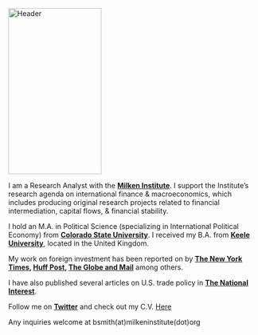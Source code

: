 

<img src="https://user-images.githubusercontent.com/55719134/66063733-d9e1ff80-e4f8-11e9-827c-775b355fd888.PNG" alt="Header" width="187" height="333">

I am a Research Analyst with the **[Milken Institute](https://milkeninstitute.org)**. I support the Institute’s research agenda on international finance & macroeconomics, which includes producing original research projects related to financial intermediation, capital flows, & financial stability.

I hold an M.A. in Political Science (specializing in International Political Economy) from **[Colorado State University](https://colostate.edu)**. I received my B.A. from **[Keele University](https://keele.ac.uk)**, located in the United Kingdom. 

My work on foreign investment has been reported on by **[The New York Times](https://www.nytimes.com/2018/10/10/business/us-china-investment-cfius.html), [Huff Post](https://www.huffingtonpost.ca/2019/04/30/isds-canada-trade-ccpa_a_23719635/), [The Globe and Mail](https://www.theglobeandmail.com/business/commentary/article-canadian-investors-need-to-stop-suing-foreign-governments-over/)** among others.

I have also published several articles on U.S. trade policy in **[The National Interest](https://nationalinterest.org/profile/ben-smith)**. 

Follow me on **[Twitter](https://twitter.com/benjamindbsmith)** and check out my C.V. <a href="https://sites.google.com/view/benjamindsmith-cv/home" target="_self">Here</a>

Any inquiries welcome at bsmith(at)milkeninstitute(dot)org


<link rel="stylesheet" type="text/css" href="https://cdn.rawgit.com/bmabey/pyLDAvis/files/ldavis.v1.0.0.css">


<div id="ldavis_el7205749142368809561142730"></div>
<script type="text/javascript">

var ldavis_el7205749142368809561142730_data = {"mdsDat": {"x": [-0.028082627226073957, -0.010679015779316549, -0.10385675533421539, -0.08683207596737413, 0.01848144615528177, -0.0052219280670044695, 0.21171669435376547, 0.0044742618649375844], "y": [-0.03435573355112237, -0.06785370964489461, 0.12060631485427804, -0.11473118029596063, 0.1247181623894887, -0.049156605252435814, -0.008591788332147163, 0.02936453983279396], "topics": [1, 2, 3, 4, 5, 6, 7, 8], "cluster": [1, 1, 1, 1, 1, 1, 1, 1], "Freq": [18.48012351989746, 17.723487854003906, 14.899659156799316, 13.484968185424805, 11.092219352722168, 9.482253074645996, 8.747830390930176, 6.089458465576172]}, "tinfo": {"Term": ["china", "tesla", "billion", "zoom", "conferencing", "video", "million", "people", "security", "several", "amazon", "official", "microsoft", "electric", "cybersecurity", "corp", "zoom_video", "data", "microsoft_corp", "reuters", "communication", "help", "registration", "outbreak", "country", "march", "could", "general", "card", "whether", "price", "international", "simple", "infectious", "le", "everyone", "clear", "basic", "find", "idea", "starting", "infected", "smaller", "released", "encourage", "priced", "line", "sick", "hobble", "cutting", "conscious", "budget", "broaden", "disease", "lawmaker", "staff", "beijing", "revoke", "commission", "telecommunication", "used", "telecom", "people", "china", "agency", "federal", "told", "united", "united_state", "state", "reuters", "corp", "company", "would", "coronavirus", "month", "apple", "global", "spread", "home", "communication", "data", "smartphone", "lockdown", "technology", "tracing", "control", "covid", "monitor", "partner", "venture", "asset", "softbank", "planned", "electronics", "sued", "group", "chip", "outbreak", "microsoft", "capital", "social", "school", "fund", "novel_coronavirus", "based", "measure", "slow", "coronavirus_outbreak", "economy", "microsoft_corp", "facebook", "work", "vehicle", "network", "user", "sale", "year", "coronavirus", "billion", "firm", "technology", "company", "corp", "global", "state", "home", "food", "early", "delivery", "mobile", "spread", "phone", "novel", "pandemic", "software", "security", "conferencing", "deep", "impact", "cellphone", "bit", "tracked", "distance", "overall", "crawl", "spreading", "eventually", "foot", "retail", "unacast", "britain", "drive", "growing", "fast", "backlash", "battle", "zoom", "economic", "video_conferencing", "zoom_video", "data", "long", "time", "freeze", "across", "analytics", "video", "travel", "concern", "government", "lockdown", "coronavirus", "service", "united", "united_state", "help", "company", "state", "global", "internet", "early", "firm", "apps", "restructures", "high", "speed", "borrowing", "frontier", "bankruptcy", "drawing", "race", "type", "surveillance", "develop", "next", "least", "good", "close", "medical", "ordered", "france", "limit", "court", "protection", "filed", "contain", "commerce", "rule", "track", "internet", "three", "spread_novel", "mobile", "novel", "spread", "early", "week", "coronavirus", "corp", "home", "technology", "united_state", "first", "firm", "online", "deal", "game", "cybersecurity", "possession", "standard", "logged", "admitting", "carmaker", "certain", "document", "zoox", "settled", "self", "joined", "memo", "accusing", "lawsuit", "department", "hire", "driving", "reuters", "tesla", "software", "seen", "healthcare", "stake", "called", "funding", "fundraising", "uber", "nationwide", "tracking", "electric", "startup", "privacy", "million", "service", "official", "several", "video", "concern", "zoom", "coronavirus", "company", "communication", "make", "first", "pandemic", "coronavirus_pandemic", "online", "country", "europe", "positive", "trace", "round", "march", "million", "payment", "market", "share", "ever", "uber", "funding", "fundraising", "look", "day", "closed", "tool", "existing", "test", "need", "come", "many", "cash", "debt", "risk", "review", "samsung", "jumped", "face", "people", "help", "delivery", "working", "authority", "platform", "coronavirus", "billion", "food", "lockdown", "month", "smartphone", "company", "online", "government", "home", "technology", "freeze", "service", "travel", "registration", "say", "goldman", "korean", "north", "particular", "recommendation", "threat", "behind", "collaboration", "mover", "rally", "initiated", "prime", "quicker", "running", "sachs", "coverage", "auto", "effort", "infection", "hacker", "following", "content", "european", "extended", "stock", "electric", "attention", "calling", "support", "china", "tesla", "maker", "coronavirus", "government", "warned", "banking", "official", "surge", "tracing", "recent", "influenced", "award", "white", "privileged", "conversation", "presidential", "pentagon", "inspector", "contract", "house", "determine", "general", "card", "several", "could", "microsoft_corp", "payment", "stake", "healthcare", "version", "officer", "national", "newspaper", "patient", "person", "healthtech", "tower", "part", "restriction", "whether", "microsoft", "official", "amazon", "billion", "communication", "online", "pandemic", "corp", "coronavirus", "coronavirus_pandemic", "video", "system"], "Freq": [11.0, 7.0, 9.0, 7.0, 7.0, 11.0, 7.0, 10.0, 5.0, 5.0, 8.0, 5.0, 4.0, 4.0, 3.0, 11.0, 5.0, 7.0, 3.0, 5.0, 8.0, 8.0, 2.0, 8.0, 2.0, 3.0, 3.0, 2.0, 2.0, 4.0, 2.6413726806640625, 2.6398539543151855, 1.7961184978485107, 1.7961184978485107, 1.7961184978485107, 1.7961184978485107, 1.7961184978485107, 1.7961184978485107, 1.7961184978485107, 1.7961184978485107, 1.7961184978485107, 1.7961184978485107, 1.7961184978485107, 1.7961184978485107, 1.7961184978485107, 1.7961184978485107, 1.7961184978485107, 1.7961184978485107, 1.7961184978485107, 1.7961184978485107, 1.7961184978485107, 1.7961184978485107, 1.7961184978485107, 1.7961184978485107, 1.7961182594299316, 1.7961182594299316, 1.7961182594299316, 1.7936745882034302, 1.7936745882034302, 2.6398537158966064, 2.6413726806640625, 2.6398537158966064, 5.17712926864624, 5.429380416870117, 2.5538341999053955, 2.3914661407470703, 2.6409494876861572, 3.4853873252868652, 3.4853873252868652, 4.284060478210449, 2.641376495361328, 3.4853873252868652, 4.137473106384277, 2.6413726806640625, 5.177130222320557, 2.640941858291626, 2.641374349594116, 2.862812042236328, 2.6413726806640625, 2.6413726806640625, 2.0103507041931152, 1.881107211112976, 1.796120047569275, 1.796119213104248, 1.7961198091506958, 1.7961198091506958, 1.7961184978485107, 2.6194920539855957, 1.7812398672103882, 1.7812398672103882, 1.7812398672103882, 1.7812398672103882, 1.7812398672103882, 1.7812398672103882, 1.7812398672103882, 1.7812398672103882, 2.6194918155670166, 2.6194920539855957, 5.134241104125977, 2.6194918155670166, 1.7812398672103882, 1.7812398672103882, 1.7811609506607056, 2.6194920539855957, 1.7812398672103882, 1.781160831451416, 1.7812398672103882, 1.7812398672103882, 3.4577419757843018, 2.6194913387298584, 1.7812398672103882, 2.6194913387298584, 2.6194918155670166, 1.7812398672103882, 1.7812398672103882, 1.7812398672103882, 1.7812398672103882, 2.6194918155670166, 9.145753860473633, 3.4577419757843018, 2.6194913387298584, 3.4577419757843018, 3.4577419757843018, 2.6194918155670166, 2.619492292404175, 2.6194913387298584, 2.4817230701446533, 1.7812416553497314, 1.7812418937683105, 1.7812416553497314, 1.7812409400939941, 1.7812411785125732, 1.7812409400939941, 1.781240701675415, 1.7812398672103882, 1.7812398672103882, 4.993696689605713, 5.581184387207031, 1.732645034790039, 1.732645034790039, 1.732645034790039, 1.732645034790039, 1.732645034790039, 1.732645034790039, 1.732645034790039, 1.732645034790039, 1.732645034790039, 1.732645034790039, 1.732645034790039, 1.732645034790039, 1.732645034790039, 1.7326446771621704, 1.7326446771621704, 1.7325423955917358, 1.7325423955917358, 1.7325423955917358, 1.7320040464401245, 5.424620151519775, 2.5480246543884277, 2.9641788005828857, 3.362848997116089, 4.096485137939453, 1.732645034790039, 2.5479576587677, 1.732645034790039, 1.732645034790039, 1.732645034790039, 5.946888446807861, 1.732645034790039, 3.6559481620788574, 3.2518527507781982, 2.5461599826812744, 4.353612422943115, 2.5480244159698486, 2.5480244159698486, 2.5480244159698486, 2.5480244159698486, 3.021860361099243, 2.5480244159698486, 2.334411382675171, 1.7340914011001587, 1.732645034790039, 1.732645034790039, 2.49686336517334, 1.6978564262390137, 1.6978564262390137, 1.6978564262390137, 1.6978564262390137, 1.6978564262390137, 1.6978564262390137, 1.6978564262390137, 1.697856068611145, 1.697856068611145, 1.6978557109832764, 1.6978557109832764, 1.6978551149368286, 1.6978551149368286, 1.6978551149368286, 1.6978551149368286, 1.6978551149368286, 2.495377779006958, 1.6978551149368286, 1.6978551149368286, 1.6978551149368286, 1.6978564262390137, 1.6978564262390137, 1.697856068611145, 1.6978564262390137, 1.6978564262390137, 2.49686336517334, 2.4953792095184326, 1.6978557109832764, 1.6978557109832764, 2.49686336517334, 2.49686336517334, 3.294403076171875, 2.4968624114990234, 2.4968624114990234, 4.893881320953369, 2.496864080429077, 2.496864080429077, 2.496863842010498, 1.6978564262390137, 1.6978564262390137, 1.6978564262390137, 1.6978564262390137, 1.6978564262390137, 1.6978564262390137, 3.158646821975708, 1.6271804571151733, 1.6271804571151733, 1.6271804571151733, 1.6271804571151733, 1.6271804571151733, 1.6271804571151733, 1.6271804571151733, 1.6271804571151733, 1.6271804571151733, 1.6271804571151733, 1.6271804571151733, 1.627130150794983, 1.6271804571151733, 1.6271804571151733, 1.626772165298462, 1.6271804571151733, 1.6271804571151733, 2.3928921222686768, 3.158670663833618, 2.3114302158355713, 1.6271283626556396, 0.8614312410354614, 0.8614311814308167, 0.8605334162712097, 0.8614312410354614, 0.8614312410354614, 0.8614312410354614, 0.8614316582679749, 0.8614316582679749, 1.6271804571151733, 1.6271804571151733, 1.6271804571151733, 2.39292573928833, 2.3927040100097656, 1.627130150794983, 1.6271802186965942, 2.8126473426818848, 2.0796563625335693, 1.98756742477417, 3.158669948577881, 2.1240508556365967, 1.836143136024475, 1.6271803379058838, 1.6271804571151733, 1.6271804571151733, 1.6271804571151733, 1.6271803379058838, 2.303849458694458, 1.5666098594665527, 1.5666098594665527, 1.5666098594665527, 1.5666098594665527, 1.5666098594665527, 3.0410876274108887, 0.8293672204017639, 2.303849458694458, 0.8293672204017639, 0.8293671011924744, 0.8293673396110535, 0.8293672204017639, 0.8293672204017639, 0.8293673992156982, 0.8293672204017639, 0.8293672204017639, 0.8293672204017639, 0.8293672204017639, 0.8293673992156982, 0.8293672204017639, 0.8293672204017639, 0.8293672204017639, 0.8293672204017639, 0.8293672204017639, 0.8293672204017639, 0.8293666839599609, 0.8293670415878296, 0.8293672204017639, 0.8293673396110535, 3.041088104248047, 2.303849458694458, 2.303849458694458, 1.5666098594665527, 1.5666098594665527, 1.5666096210479736, 5.990041255950928, 2.303849458694458, 1.5666098594665527, 1.5666098594665527, 1.5666098594665527, 1.5666098594665527, 2.303849458694458, 1.5666098594665527, 1.566611409187317, 1.5666098594665527, 1.5666098594665527, 0.8293672204017639, 0.8293673992156982, 0.8293672204017639, 2.2571449279785156, 1.5348724126815796, 1.5348724126815796, 1.5348721742630005, 1.5348721742630005, 1.5348721742630005, 1.5348724126815796, 1.5348721742630005, 1.5348724126815796, 1.5348724126815796, 1.5348724126815796, 1.5348724126815796, 1.5348724126815796, 1.5348724126815796, 1.5348724126815796, 1.5348724126815796, 1.5348724126815796, 1.5348724126815796, 1.5348247289657593, 1.5348724126815796, 1.5348724126815796, 1.5348721742630005, 1.5348724126815796, 1.5334526300430298, 1.5348724126815796, 1.5348724126815796, 1.5348724126815796, 2.2571449279785156, 1.5348721742630005, 1.5348721742630005, 1.5348724126815796, 4.2063517570495605, 2.9794559478759766, 2.1810059547424316, 2.257175922393799, 1.5348721742630005, 1.5348721742630005, 1.5348721742630005, 1.5348721742630005, 1.5348724126815796, 1.5348724126815796, 1.5348724126815796, 1.3709512948989868, 1.3709512948989868, 1.3709512948989868, 1.3709512948989868, 1.3709512948989868, 1.3709512948989868, 1.3709512948989868, 1.3709512948989868, 1.3709512948989868, 1.3709512948989868, 1.3709512948989868, 1.3709512948989868, 1.3709512948989868, 2.0161118507385254, 1.3709512948989868, 1.3709512948989868, 0.7257884740829468, 0.7257884740829468, 0.7257884740829468, 0.7257884740829468, 0.7257884740829468, 0.7257884740829468, 0.7257881760597229, 0.7257884740829468, 0.7257884740829468, 0.7257884740829468, 0.7257881760597229, 0.7257884740829468, 0.7257884740829468, 1.3709512948989868, 1.3709512948989868, 1.3709512948989868, 2.0161118507385254, 2.0161120891571045, 1.3709512948989868, 1.3709512948989868, 1.3709509372711182, 1.3709512948989868, 2.0161120891571045, 0.7257884740829468, 0.7257884740829468, 0.7257884740829468], "Total": [11.0, 7.0, 9.0, 7.0, 7.0, 11.0, 7.0, 10.0, 5.0, 5.0, 8.0, 5.0, 4.0, 4.0, 3.0, 11.0, 5.0, 7.0, 3.0, 5.0, 8.0, 8.0, 2.0, 8.0, 2.0, 3.0, 3.0, 2.0, 2.0, 4.0, 3.3067574501037598, 3.3066112995147705, 2.461503267288208, 2.461503267288208, 2.461503267288208, 2.461503267288208, 2.461503267288208, 2.461503267288208, 2.461503267288208, 2.461503267288208, 2.461503267288208, 2.461503267288208, 2.461503267288208, 2.461503267288208, 2.461503267288208, 2.461503267288208, 2.461503267288208, 2.461503267288208, 2.461503267288208, 2.461503267288208, 2.461503267288208, 2.461503267288208, 2.461503267288208, 2.461503267288208, 2.461503028869629, 2.461503028869629, 2.461503028869629, 2.4612674713134766, 2.4612674713134766, 3.951754093170166, 4.14495849609375, 4.144812107086182, 10.35612964630127, 11.788631439208984, 4.064228534698486, 4.0489654541015625, 4.9106035232543945, 8.19597339630127, 8.19597339630127, 12.317272186279297, 5.603962421417236, 11.076175689697266, 17.558908462524414, 6.4468536376953125, 36.99237823486328, 7.183999538421631, 7.90780782699585, 12.098583221435547, 10.497493743896484, 11.27020263671875, 8.506000518798828, 7.27851676940918, 7.8167266845703125, 7.181058883666992, 11.945831298828125, 4.744290351867676, 3.964428663253784, 3.285752058029175, 2.4474997520446777, 2.4474997520446777, 2.4474997520446777, 2.4474997520446777, 2.4474997520446777, 2.4474997520446777, 2.4474997520446777, 2.4474997520446777, 3.9308953285217285, 4.130953788757324, 8.901408195495605, 4.5760579109191895, 3.1847121715545654, 3.2132134437561035, 3.213200330734253, 4.746232986450195, 3.2464687824249268, 3.2464561462402344, 3.2628371715545654, 3.2927017211914062, 6.425896644592285, 4.976212978363037, 3.7378058433532715, 5.589080810546875, 5.6040143966674805, 3.892085075378418, 3.9378445148468018, 3.950425863265991, 3.9851160049438477, 6.59052038192749, 36.99237823486328, 9.869144439697266, 7.251667022705078, 11.945831298828125, 17.558908462524414, 11.076175689697266, 12.098583221435547, 12.317272186279297, 11.27020263671875, 6.335273265838623, 6.475211143493652, 8.733098983764648, 6.397038459777832, 10.497493743896484, 4.860818862915039, 6.397037506103516, 9.23455810546875, 5.565328598022461, 5.663269996643066, 7.230562210083008, 2.401763916015625, 2.401763916015625, 2.401763916015625, 2.401763916015625, 2.401763916015625, 2.401763916015625, 2.401763916015625, 2.401763916015625, 2.401763916015625, 2.401763916015625, 2.401763916015625, 2.401763916015625, 2.401763916015625, 2.401763439178467, 2.401763439178467, 2.4017608165740967, 2.4017608165740967, 2.4017608165740967, 2.4017720222473145, 7.986781120300293, 4.055344581604004, 4.774054527282715, 5.563995361328125, 7.27851676940918, 3.1240427494049072, 4.599497318267822, 3.1389763355255127, 3.1389763355255127, 3.1389763355255127, 11.899811744689941, 3.1389763355255127, 8.83390998840332, 9.437992095947266, 7.181058883666992, 36.99237823486328, 7.8120293617248535, 8.19597339630127, 8.19597339630127, 8.59564208984375, 17.558908462524414, 12.317272186279297, 12.098583221435547, 5.564480781555176, 6.475211143493652, 7.251667022705078, 3.168029546737671, 2.3690218925476074, 2.3690218925476074, 2.3690218925476074, 2.3690218925476074, 2.3690218925476074, 2.3690218925476074, 2.3690218925476074, 2.3690223693847656, 2.3690221309661865, 2.3690218925476074, 2.3690218925476074, 2.3690221309661865, 2.3690221309661865, 2.3690221309661865, 2.3690221309661865, 2.3690221309661865, 3.905257225036621, 3.134735345840454, 3.134735584259033, 3.1347358226776123, 3.184359550476074, 3.2072231769561768, 3.207223892211914, 3.214223623275757, 3.214223623275757, 4.858491897583008, 5.564480781555176, 3.8523659706115723, 3.921571731567383, 6.397038459777832, 6.397037506103516, 10.497493743896484, 6.475211143493652, 7.100533962249756, 36.99237823486328, 11.076175689697266, 11.27020263671875, 11.945831298828125, 8.19597339630127, 5.576930522918701, 7.251667022705078, 9.163986206054688, 3.9444355964660645, 4.70462703704834, 3.8339920043945312, 2.3025035858154297, 2.3025035858154297, 2.3025035858154297, 2.3025035858154297, 2.3025035858154297, 2.3025035858154297, 2.3025035858154297, 2.3025035858154297, 2.3025035858154297, 2.3025035858154297, 2.3025035858154297, 2.3025002479553223, 3.140705108642578, 3.140705108642578, 3.140679359436035, 3.147705554962158, 3.147705554962158, 5.603962421417236, 7.561387538909912, 5.565328598022461, 3.9858720302581787, 2.1818976402282715, 2.1818976402282715, 2.258981704711914, 2.2739670276641846, 2.2739670276641846, 2.2739670276641846, 2.335723400115967, 2.335723876953125, 4.469393253326416, 4.624105930328369, 4.732203483581543, 7.647904396057129, 7.8120293617248535, 5.0373921394348145, 5.083171844482422, 11.899811744689941, 8.83390998840332, 7.986781120300293, 36.99237823486328, 17.558908462524414, 8.506000518798828, 6.222517490386963, 5.576930522918701, 9.23455810546875, 6.9358015060424805, 9.163986206054688, 2.9827358722686768, 2.2454962730407715, 2.2454962730407715, 2.2454962730407715, 3.011209726333618, 3.6900815963745117, 7.647904396057129, 2.1533970832824707, 6.131267547607422, 2.230531692504883, 2.230532169342041, 2.2739670276641846, 2.2739670276641846, 2.2739670276641846, 2.307222366333008, 2.307222366333008, 2.307222366333008, 2.346423864364624, 2.3464548587799072, 2.3464550971984863, 2.3464548587799072, 2.3464548587799072, 2.3464548587799072, 2.3464548587799072, 2.3464548587799072, 2.3464548587799072, 2.346453905105591, 2.3464548587799072, 2.3532638549804688, 2.3534553050994873, 10.35612964630127, 8.59564208984375, 8.733098983764648, 5.359563827514648, 5.532869815826416, 5.573095321655273, 36.99237823486328, 9.869144439697266, 6.335273265838623, 7.181058883666992, 7.183999538421631, 7.8167266845703125, 17.558908462524414, 9.163986206054688, 9.437992095947266, 11.27020263671875, 11.945831298828125, 3.1389763355255127, 7.8120293617248535, 3.1389763355255127, 2.9379308223724365, 2.2156271934509277, 2.2156271934509277, 2.2156269550323486, 2.2156269550323486, 2.2156269550323486, 2.2156271934509277, 2.2156269550323486, 2.2156271934509277, 2.2156271934509277, 2.2156271934509277, 2.2156271934509277, 2.2156271934509277, 2.2156271934509277, 2.2156271934509277, 2.2156271934509277, 2.2156271934509277, 2.2156271934509277, 2.2156262397766113, 2.8607707023620605, 2.9528398513793945, 2.9813404083251953, 2.9813408851623535, 2.9814977645874023, 3.0145962238311768, 3.0309643745422363, 3.0309646129608154, 4.469393253326416, 3.053828239440918, 3.053828239440918, 3.053828239440918, 11.788631439208984, 7.561387538909912, 6.248607158660889, 36.99237823486328, 9.437992095947266, 3.06082820892334, 3.060828685760498, 5.0373921394348145, 4.521309852600098, 4.744290351867676, 3.7910408973693848, 2.061347484588623, 2.061347484588623, 2.061347484588623, 2.061347484588623, 2.061347484588623, 2.061347484588623, 2.061347484588623, 2.061347484588623, 2.061347484588623, 2.061347484588623, 2.061347484588623, 2.8995485305786133, 2.8995485305786133, 5.083171844482422, 3.721886157989502, 3.7378058433532715, 2.1533970832824707, 2.1818976402282715, 2.1818976402282715, 2.215153455734253, 2.215153455734253, 2.2315220832824707, 2.2315218448638916, 2.254385232925415, 2.2543857097625732, 2.2543859481811523, 2.254384994506836, 2.261385917663574, 2.2613861560821533, 4.56008768081665, 4.5760579109191895, 5.0373921394348145, 8.463873863220215, 9.869144439697266, 8.506000518798828, 9.163986206054688, 9.23455810546875, 11.076175689697266, 36.99237823486328, 6.9358015060424805, 11.899811744689941, 6.879366874694824], "Category": ["Default", "Default", "Default", "Default", "Default", "Default", "Default", "Default", "Default", "Default", "Default", "Default", "Default", "Default", "Default", "Default", "Default", "Default", "Default", "Default", "Default", "Default", "Default", "Default", "Default", "Default", "Default", "Default", "Default", "Default", "Topic1", "Topic1", "Topic1", "Topic1", "Topic1", "Topic1", "Topic1", "Topic1", "Topic1", "Topic1", "Topic1", "Topic1", "Topic1", "Topic1", "Topic1", "Topic1", "Topic1", "Topic1", "Topic1", "Topic1", "Topic1", "Topic1", "Topic1", "Topic1", "Topic1", "Topic1", "Topic1", "Topic1", "Topic1", "Topic1", "Topic1", "Topic1", "Topic1", "Topic1", "Topic1", "Topic1", "Topic1", "Topic1", "Topic1", "Topic1", "Topic1", "Topic1", "Topic1", "Topic1", "Topic1", "Topic1", "Topic1", "Topic1", "Topic1", "Topic1", "Topic1", "Topic1", "Topic1", "Topic1", "Topic1", "Topic1", "Topic1", "Topic2", "Topic2", "Topic2", "Topic2", "Topic2", "Topic2", "Topic2", "Topic2", "Topic2", "Topic2", "Topic2", "Topic2", "Topic2", "Topic2", "Topic2", "Topic2", "Topic2", "Topic2", "Topic2", "Topic2", "Topic2", "Topic2", "Topic2", "Topic2", "Topic2", "Topic2", "Topic2", "Topic2", "Topic2", "Topic2", "Topic2", "Topic2", "Topic2", "Topic2", "Topic2", "Topic2", "Topic2", "Topic2", "Topic2", "Topic2", "Topic2", "Topic2", "Topic2", "Topic2", "Topic2", "Topic2", "Topic2", "Topic2", "Topic2", "Topic3", "Topic3", "Topic3", "Topic3", "Topic3", "Topic3", "Topic3", "Topic3", "Topic3", "Topic3", "Topic3", "Topic3", "Topic3", "Topic3", "Topic3", "Topic3", "Topic3", "Topic3", "Topic3", "Topic3", "Topic3", "Topic3", "Topic3", "Topic3", "Topic3", "Topic3", "Topic3", "Topic3", "Topic3", "Topic3", "Topic3", "Topic3", "Topic3", "Topic3", "Topic3", "Topic3", "Topic3", "Topic3", "Topic3", "Topic3", "Topic3", "Topic3", "Topic3", "Topic3", "Topic3", "Topic3", "Topic3", "Topic4", "Topic4", "Topic4", "Topic4", "Topic4", "Topic4", "Topic4", "Topic4", "Topic4", "Topic4", "Topic4", "Topic4", "Topic4", "Topic4", "Topic4", "Topic4", "Topic4", "Topic4", "Topic4", "Topic4", "Topic4", "Topic4", "Topic4", "Topic4", "Topic4", "Topic4", "Topic4", "Topic4", "Topic4", "Topic4", "Topic4", "Topic4", "Topic4", "Topic4", "Topic4", "Topic4", "Topic4", "Topic4", "Topic4", "Topic4", "Topic4", "Topic4", "Topic4", "Topic4", "Topic4", "Topic5", "Topic5", "Topic5", "Topic5", "Topic5", "Topic5", "Topic5", "Topic5", "Topic5", "Topic5", "Topic5", "Topic5", "Topic5", "Topic5", "Topic5", "Topic5", "Topic5", "Topic5", "Topic5", "Topic5", "Topic5", "Topic5", "Topic5", "Topic5", "Topic5", "Topic5", "Topic5", "Topic5", "Topic5", "Topic5", "Topic5", "Topic5", "Topic5", "Topic5", "Topic5", "Topic5", "Topic5", "Topic5", "Topic5", "Topic5", "Topic5", "Topic5", "Topic5", "Topic5", "Topic5", "Topic5", "Topic5", "Topic5", "Topic6", "Topic6", "Topic6", "Topic6", "Topic6", "Topic6", "Topic6", "Topic6", "Topic6", "Topic6", "Topic6", "Topic6", "Topic6", "Topic6", "Topic6", "Topic6", "Topic6", "Topic6", "Topic6", "Topic6", "Topic6", "Topic6", "Topic6", "Topic6", "Topic6", "Topic6", "Topic6", "Topic6", "Topic6", "Topic6", "Topic6", "Topic6", "Topic6", "Topic6", "Topic6", "Topic6", "Topic6", "Topic6", "Topic6", "Topic6", "Topic6", "Topic6", "Topic6", "Topic6", "Topic6", "Topic6", "Topic6", "Topic6", "Topic6", "Topic6", "Topic7", "Topic7", "Topic7", "Topic7", "Topic7", "Topic7", "Topic7", "Topic7", "Topic7", "Topic7", "Topic7", "Topic7", "Topic7", "Topic7", "Topic7", "Topic7", "Topic7", "Topic7", "Topic7", "Topic7", "Topic7", "Topic7", "Topic7", "Topic7", "Topic7", "Topic7", "Topic7", "Topic7", "Topic7", "Topic7", "Topic7", "Topic7", "Topic7", "Topic7", "Topic7", "Topic7", "Topic7", "Topic7", "Topic7", "Topic7", "Topic7", "Topic7", "Topic8", "Topic8", "Topic8", "Topic8", "Topic8", "Topic8", "Topic8", "Topic8", "Topic8", "Topic8", "Topic8", "Topic8", "Topic8", "Topic8", "Topic8", "Topic8", "Topic8", "Topic8", "Topic8", "Topic8", "Topic8", "Topic8", "Topic8", "Topic8", "Topic8", "Topic8", "Topic8", "Topic8", "Topic8", "Topic8", "Topic8", "Topic8", "Topic8", "Topic8", "Topic8", "Topic8", "Topic8", "Topic8", "Topic8", "Topic8", "Topic8", "Topic8"], "logprob": [30.0, 29.0, 28.0, 27.0, 26.0, 25.0, 24.0, 23.0, 22.0, 21.0, 20.0, 19.0, 18.0, 17.0, 16.0, 15.0, 14.0, 13.0, 12.0, 11.0, 10.0, 9.0, 8.0, 7.0, 6.0, 5.0, 4.0, 3.0, 2.0, 1.0, -4.665999889373779, -4.666600227355957, -5.051700115203857, -5.051700115203857, -5.051700115203857, -5.051700115203857, -5.051700115203857, -5.051700115203857, -5.051700115203857, -5.051700115203857, -5.051700115203857, -5.051700115203857, -5.051700115203857, -5.051700115203857, -5.051700115203857, -5.051700115203857, -5.051700115203857, -5.051700115203857, -5.051700115203857, -5.051700115203857, -5.051700115203857, -5.051700115203857, -5.051700115203857, -5.051700115203857, -5.051700115203857, -5.051700115203857, -5.051700115203857, -5.053100109100342, -5.053100109100342, -4.666600227355957, -4.665999889373779, -4.666600227355957, -3.9930999279022217, -3.945499897003174, -4.699699878692627, -4.765399932861328, -4.666200160980225, -4.388800144195557, -4.388800144195557, -4.182400226593018, -4.665999889373779, -4.388800144195557, -4.217199802398682, -4.665999889373779, -3.9930999279022217, -4.666200160980225, -4.665999889373779, -4.5854997634887695, -4.665999889373779, -4.665999889373779, -4.939000129699707, -5.005499839782715, -5.051700115203857, -5.051700115203857, -5.051700115203857, -5.051700115203857, -5.051700115203857, -4.632500171661377, -5.018199920654297, -5.018199920654297, -5.018199920654297, -5.018199920654297, -5.018199920654297, -5.018199920654297, -5.018199920654297, -5.018199920654297, -4.632500171661377, -4.632500171661377, -3.9595999717712402, -4.632500171661377, -5.018199920654297, -5.018199920654297, -5.0183000564575195, -4.632500171661377, -5.018199920654297, -5.0183000564575195, -5.018199920654297, -5.018199920654297, -4.354899883270264, -4.632500171661377, -5.018199920654297, -4.632500171661377, -4.632500171661377, -5.018199920654297, -5.018199920654297, -5.018199920654297, -5.018199920654297, -4.632500171661377, -3.382200002670288, -4.354899883270264, -4.632500171661377, -4.354899883270264, -4.354899883270264, -4.632500171661377, -4.632500171661377, -4.632500171661377, -4.686600208282471, -5.018199920654297, -5.018199920654297, -5.018199920654297, -5.018199920654297, -5.018199920654297, -5.018199920654297, -5.018199920654297, -5.018199920654297, -5.018199920654297, -3.813800096511841, -3.7026000022888184, -4.872300148010254, -4.872300148010254, -4.872300148010254, -4.872300148010254, -4.872300148010254, -4.872300148010254, -4.872300148010254, -4.872300148010254, -4.872300148010254, -4.872300148010254, -4.872300148010254, -4.872300148010254, -4.872300148010254, -4.872300148010254, -4.872300148010254, -4.872399806976318, -4.872399806976318, -4.872399806976318, -4.872700214385986, -3.7309999465942383, -4.486700057983398, -4.335400104522705, -4.209199905395508, -4.0117998123168945, -4.872300148010254, -4.486700057983398, -4.872300148010254, -4.872300148010254, -4.872300148010254, -3.6391000747680664, -4.872300148010254, -4.1255998611450195, -4.242800235748291, -4.487400054931641, -3.9509999752044678, -4.486700057983398, -4.486700057983398, -4.486700057983398, -4.486700057983398, -4.316100120544434, -4.486700057983398, -4.57420015335083, -4.871500015258789, -4.872300148010254, -4.872300148010254, -4.407199859619141, -4.792799949645996, -4.792799949645996, -4.792799949645996, -4.792799949645996, -4.792799949645996, -4.792799949645996, -4.792799949645996, -4.792799949645996, -4.792799949645996, -4.792799949645996, -4.792799949645996, -4.792799949645996, -4.792799949645996, -4.792799949645996, -4.792799949645996, -4.792799949645996, -4.407800197601318, -4.792799949645996, -4.792799949645996, -4.792799949645996, -4.792799949645996, -4.792799949645996, -4.792799949645996, -4.792799949645996, -4.792799949645996, -4.407199859619141, -4.407800197601318, -4.792799949645996, -4.792799949645996, -4.407199859619141, -4.407199859619141, -4.130000114440918, -4.407199859619141, -4.407199859619141, -3.7342000007629395, -4.407199859619141, -4.407199859619141, -4.407199859619141, -4.792799949645996, -4.792799949645996, -4.792799949645996, -4.792799949645996, -4.792799949645996, -4.792799949645996, -3.9767000675201416, -4.639999866485596, -4.639999866485596, -4.639999866485596, -4.639999866485596, -4.639999866485596, -4.639999866485596, -4.639999866485596, -4.639999866485596, -4.639999866485596, -4.639999866485596, -4.639999866485596, -4.640100002288818, -4.639999866485596, -4.639999866485596, -4.6402997970581055, -4.639999866485596, -4.639999866485596, -4.25439977645874, -3.9767000675201416, -4.289000034332275, -4.640100002288818, -5.276000022888184, -5.276000022888184, -5.277100086212158, -5.276000022888184, -5.276000022888184, -5.276000022888184, -5.276000022888184, -5.276000022888184, -4.639999866485596, -4.639999866485596, -4.639999866485596, -4.25439977645874, -4.254499912261963, -4.640100002288818, -4.639999866485596, -4.092800140380859, -4.394700050354004, -4.440000057220459, -3.9767000675201416, -4.373600006103516, -4.519199848175049, -4.639999866485596, -4.639999866485596, -4.639999866485596, -4.639999866485596, -4.639999866485596, -4.135499954223633, -4.521100044250488, -4.521100044250488, -4.521100044250488, -4.521100044250488, -4.521100044250488, -3.857800006866455, -5.157199859619141, -4.135499954223633, -5.157199859619141, -5.157199859619141, -5.157199859619141, -5.157199859619141, -5.157199859619141, -5.157199859619141, -5.157199859619141, -5.157199859619141, -5.157199859619141, -5.157199859619141, -5.157199859619141, -5.157199859619141, -5.157199859619141, -5.157199859619141, -5.157199859619141, -5.157199859619141, -5.157199859619141, -5.157199859619141, -5.157199859619141, -5.157199859619141, -5.157199859619141, -3.857800006866455, -4.135499954223633, -4.135499954223633, -4.521100044250488, -4.521100044250488, -4.521100044250488, -3.180000066757202, -4.135499954223633, -4.521100044250488, -4.521100044250488, -4.521100044250488, -4.521100044250488, -4.135499954223633, -4.521100044250488, -4.521100044250488, -4.521100044250488, -4.521100044250488, -5.157199859619141, -5.157199859619141, -5.157199859619141, -4.075300216674805, -4.460999965667725, -4.460999965667725, -4.460999965667725, -4.460999965667725, -4.460999965667725, -4.460999965667725, -4.460999965667725, -4.460999965667725, -4.460999965667725, -4.460999965667725, -4.460999965667725, -4.460999965667725, -4.460999965667725, -4.460999965667725, -4.460999965667725, -4.460999965667725, -4.460999965667725, -4.460999965667725, -4.460999965667725, -4.460999965667725, -4.460999965667725, -4.460999965667725, -4.461900234222412, -4.460999965667725, -4.460999965667725, -4.460999965667725, -4.075300216674805, -4.460999965667725, -4.460999965667725, -4.460999965667725, -3.4528000354766846, -3.7976999282836914, -4.1097002029418945, -4.075300216674805, -4.460999965667725, -4.460999965667725, -4.460999965667725, -4.460999965667725, -4.460999965667725, -4.460999965667725, -4.460999965667725, -4.211699962615967, -4.211699962615967, -4.211699962615967, -4.211699962615967, -4.211699962615967, -4.211699962615967, -4.211699962615967, -4.211699962615967, -4.211699962615967, -4.211699962615967, -4.211699962615967, -4.211699962615967, -4.211699962615967, -3.8259999752044678, -4.211699962615967, -4.211699962615967, -4.847700119018555, -4.847700119018555, -4.847700119018555, -4.847700119018555, -4.847700119018555, -4.847700119018555, -4.847700119018555, -4.847700119018555, -4.847700119018555, -4.847700119018555, -4.847700119018555, -4.847700119018555, -4.847700119018555, -4.211699962615967, -4.211699962615967, -4.211699962615967, -3.8259999752044678, -3.8259999752044678, -4.211699962615967, -4.211699962615967, -4.211699962615967, -4.211699962615967, -3.8259999752044678, -4.847700119018555, -4.847700119018555, -4.847700119018555], "loglift": [30.0, 29.0, 28.0, 27.0, 26.0, 25.0, 24.0, 23.0, 22.0, 21.0, 20.0, 19.0, 18.0, 17.0, 16.0, 15.0, 14.0, 13.0, 12.0, 11.0, 10.0, 9.0, 8.0, 7.0, 6.0, 5.0, 4.0, 3.0, 2.0, 1.0, 1.4637999534606934, 1.4632999897003174, 1.3732999563217163, 1.3732999563217163, 1.3732999563217163, 1.3732999563217163, 1.3732999563217163, 1.3732999563217163, 1.3732999563217163, 1.3732999563217163, 1.3732999563217163, 1.3732999563217163, 1.3732999563217163, 1.3732999563217163, 1.3732999563217163, 1.3732999563217163, 1.3732999563217163, 1.3732999563217163, 1.3732999563217163, 1.3732999563217163, 1.3732999563217163, 1.3732999563217163, 1.3732999563217163, 1.3732999563217163, 1.3732999563217163, 1.3732999563217163, 1.3732999563217163, 1.3720999956130981, 1.3720999956130981, 1.284999966621399, 1.2379000186920166, 1.2373000383377075, 0.9951000213623047, 0.9132000207901001, 1.2237999439239502, 1.1619000434875488, 1.0681999921798706, 0.8334000110626221, 0.8334000110626221, 0.6323999762535095, 0.9362999796867371, 0.5322999954223633, 0.24300000071525574, 0.7961999773979187, -0.27799999713897705, 0.6877999901771545, 0.5918999910354614, 0.24719999730587006, 0.3086000084877014, 0.23759999871253967, 0.2460000067949295, 0.3353999853134155, 0.21780000627040863, 0.302700012922287, -0.20630000531673431, 0.717199981212616, 0.8967000246047974, 1.5037000179290771, 1.412500023841858, 1.412500023841858, 1.412500023841858, 1.412500023841858, 1.412500023841858, 1.412500023841858, 1.412500023841858, 1.412500023841858, 1.3243999481201172, 1.2747999429702759, 1.1799999475479126, 1.1723999977111816, 1.1491999626159668, 1.1403000354766846, 1.1403000354766846, 1.1359000205993652, 1.1299999952316284, 1.1299999952316284, 1.125, 1.1159000396728516, 1.1105999946594238, 1.0886000394821167, 0.9890999794006348, 0.9724000096321106, 0.9697999954223633, 0.9485999941825867, 0.9369999766349792, 0.9337999820709229, 0.925000011920929, 0.8076000213623047, 0.3328999876976013, 0.6815000176429749, 0.7120000123977661, 0.49050000309944153, 0.10530000180006027, 0.28850001096725464, 0.20020000636577606, 0.18230000138282776, 0.21709999442100525, 0.46149998903274536, 0.43959999084472656, 0.1404999941587448, 0.45179998874664307, -0.04349999874830246, 0.7264000177383423, 0.45179998874664307, 0.08460000157356262, 0.5910000205039978, 1.777999997138977, 1.6448999643325806, 1.577299952507019, 1.577299952507019, 1.577299952507019, 1.577299952507019, 1.577299952507019, 1.577299952507019, 1.577299952507019, 1.577299952507019, 1.577299952507019, 1.577299952507019, 1.577299952507019, 1.577299952507019, 1.577299952507019, 1.577299952507019, 1.577299952507019, 1.5772000551223755, 1.5772000551223755, 1.5772000551223755, 1.5769000053405762, 1.5169999599456787, 1.4391000270843506, 1.4271999597549438, 1.4003000259399414, 1.3289999961853027, 1.3143999576568604, 1.3131999969482422, 1.3095999956130981, 1.3095999956130981, 1.3095999956130981, 1.2101999521255493, 1.3095999956130981, 1.0216000080108643, 0.8382999897003174, 0.8669999837875366, -0.23589999973773956, 0.7835000157356262, 0.7354999780654907, 0.7354999780654907, 0.6879000067710876, 0.14409999549388885, 0.3280999958515167, 0.25850000977516174, 0.7379000186920166, 0.5855000019073486, 0.4722000062465668, 1.7654999494552612, 1.6705000400543213, 1.6705000400543213, 1.6705000400543213, 1.6705000400543213, 1.6705000400543213, 1.6705000400543213, 1.6705000400543213, 1.6705000400543213, 1.6705000400543213, 1.6705000400543213, 1.6705000400543213, 1.6705000400543213, 1.6705000400543213, 1.6705000400543213, 1.6705000400543213, 1.6705000400543213, 1.5556999444961548, 1.3904000520706177, 1.3904000520706177, 1.3904000520706177, 1.3746999502182007, 1.3675999641418457, 1.3675999641418457, 1.365399956703186, 1.365399956703186, 1.3379000425338745, 1.2015999555587769, 1.1842999458312988, 1.1664999723434448, 1.0628000497817993, 1.0628000497817993, 0.8446999788284302, 1.0506000518798828, 0.9585000276565552, -0.019099999219179153, 0.5138000249862671, 0.4964999854564667, 0.4381999969482422, 0.4293000102043152, 0.814300000667572, 0.5516999959945679, 0.31769999861717224, 1.1606999635696411, 0.9843999743461609, 2.005199909210205, 1.8517999649047852, 1.8517999649047852, 1.8517999649047852, 1.8517999649047852, 1.8517999649047852, 1.8517999649047852, 1.8517999649047852, 1.8517999649047852, 1.8517999649047852, 1.8517999649047852, 1.8517999649047852, 1.851699948310852, 1.5413000583648682, 1.5413000583648682, 1.541100025177002, 1.5391000509262085, 1.5391000509262085, 1.3480000495910645, 1.3259999752044678, 1.320199966430664, 1.3029999732971191, 1.2696000337600708, 1.2696000337600708, 1.2338000535964966, 1.2281999588012695, 1.2281999588012695, 1.2281999588012695, 1.2014000415802002, 1.2014000415802002, 1.1885000467300415, 1.1545000076293945, 1.1313999891281128, 1.0369999408721924, 1.0156999826431274, 1.0688999891281128, 1.0598000288009644, 0.7565000057220459, 0.7524999976158142, 0.8080999851226807, -0.26159998774528503, 0.08669999986886978, 0.6657999753952026, 0.8575999736785889, 0.9671000242233276, 0.462799996137619, 0.7491000294685364, 0.47049999237060547, 2.0975000858306885, 1.9957000017166138, 1.9957000017166138, 1.9957000017166138, 1.702299952507019, 1.4989999532699585, 1.433500051498413, 1.4016000032424927, 1.3768999576568604, 1.3664000034332275, 1.3664000034332275, 1.347100019454956, 1.347100019454956, 1.347100019454956, 1.3325999975204468, 1.3325999975204468, 1.3325999975204468, 1.3157999515533447, 1.3157999515533447, 1.3157999515533447, 1.3157999515533447, 1.3157999515533447, 1.3157999515533447, 1.3157999515533447, 1.3157999515533447, 1.3157999515533447, 1.3157999515533447, 1.3157999515533447, 1.3128999471664429, 1.3128000497817993, 1.1303999423980713, 1.0391000509262085, 1.0232000350952148, 1.1258000135421753, 1.093999981880188, 1.0866999626159668, 0.535099983215332, 0.9009000062942505, 0.9585000276565552, 0.8331999778747559, 0.8327999711036682, 0.7483999729156494, 0.3248000144958496, 0.5893999934196472, 0.5598999857902527, 0.3824999928474426, 0.32429999113082886, 1.0247999429702759, 0.11299999803304672, 1.0247999429702759, 2.172800064086914, 2.0692999362945557, 2.0692999362945557, 2.0692999362945557, 2.0692999362945557, 2.0692999362945557, 2.0692999362945557, 2.0692999362945557, 2.0692999362945557, 2.0692999362945557, 2.0692999362945557, 2.0692999362945557, 2.0692999362945557, 2.0692999362945557, 2.0692999362945557, 2.0692999362945557, 2.0692999362945557, 2.0692999362945557, 2.069200038909912, 1.8136999607086182, 1.781999945640564, 1.7724000215530396, 1.7724000215530396, 1.7714999914169312, 1.761299967765808, 1.7559000253677368, 1.7559000253677368, 1.7532000541687012, 1.7483999729156494, 1.7483999729156494, 1.7483999729156494, 1.4057999849319458, 1.5051000118255615, 1.3838000297546387, -0.3601999878883362, 0.6201000213623047, 1.7460999488830566, 1.7460999488830566, 1.2479000091552734, 1.3559999465942383, 1.3078999519348145, 1.5321999788284302, 2.3907999992370605, 2.3907999992370605, 2.3907999992370605, 2.3907999992370605, 2.3907999992370605, 2.3907999992370605, 2.3907999992370605, 2.3907999992370605, 2.3907999992370605, 2.3907999992370605, 2.3907999992370605, 2.0495998859405518, 2.0495998859405518, 1.8738000392913818, 1.7999000549316406, 1.7956000566482544, 1.7110999822616577, 1.6979000568389893, 1.6979000568389893, 1.682800054550171, 1.682800054550171, 1.6754000186920166, 1.6754000186920166, 1.6651999950408936, 1.6651999950408936, 1.6651999950408936, 1.6651999950408936, 1.6620999574661255, 1.6620999574661255, 1.5967999696731567, 1.5932999849319458, 1.4972000122070312, 1.3639999628067017, 1.2103999853134155, 0.9732999801635742, 0.8988000154495239, 0.8912000060081482, 0.7092999815940857, -0.11089999973773956, 0.5414000153541565, 0.0015999999595806003, 0.5496000051498413]}, "token.table": {"Topic": [2, 5, 3, 6, 5, 1, 5, 1, 2, 3, 4, 8, 3, 6, 1, 2, 3, 5, 6, 7, 4, 2, 2, 7, 1, 2, 5, 6, 7, 8, 3, 1, 7, 4, 2, 4, 1, 3, 7, 1, 2, 4, 6, 8, 3, 4, 3, 1, 1, 5, 7, 2, 7, 2, 6, 2, 8, 5, 2, 6, 3, 5, 1, 2, 6, 7, 1, 2, 1, 4, 4, 6, 7, 2, 6, 1, 4, 1, 1, 3, 4, 5, 8, 1, 2, 3, 4, 5, 6, 8, 1, 2, 3, 4, 5, 3, 5, 1, 2, 4, 5, 7, 8, 1, 5, 6, 8, 1, 2, 3, 4, 5, 6, 7, 8, 2, 4, 5, 6, 1, 2, 5, 6, 7, 8, 1, 2, 4, 7, 8, 1, 3, 8, 6, 4, 5, 7, 2, 3, 1, 5, 1, 3, 6, 4, 6, 2, 4, 6, 2, 6, 3, 1, 2, 3, 4, 6, 2, 5, 8, 4, 1, 3, 5, 4, 3, 1, 5, 2, 3, 4, 2, 3, 1, 2, 7, 8, 5, 7, 2, 1, 6, 4, 7, 3, 6, 7, 1, 2, 6, 3, 7, 1, 6, 2, 3, 5, 7, 3, 1, 5, 2, 4, 1, 2, 3, 4, 6, 2, 4, 5, 5, 7, 2, 3, 4, 6, 3, 4, 5, 3, 6, 4, 2, 3, 8, 5, 6, 5, 6, 1, 4, 8, 2, 8, 1, 2, 3, 4, 5, 6, 7, 7, 4, 1, 2, 3, 4, 6, 7, 2, 8, 3, 5, 7, 5, 8, 2, 8, 1, 2, 3, 6, 8, 4, 1, 5, 1, 1, 2, 3, 4, 5, 6, 8, 1, 3, 1, 6, 7, 1, 8, 7, 8, 1, 3, 4, 5, 5, 1, 6, 7, 1, 2, 5, 1, 4, 4, 5, 1, 1, 3, 4, 6, 5, 3, 7, 4, 6, 2, 4, 5, 7, 1, 2, 3, 4, 7, 2, 6, 6, 7, 1, 3, 5, 6, 7, 2, 3, 4, 5, 2, 8, 2, 8, 3, 5, 6, 2, 3, 4, 6, 2, 1, 2, 4, 5, 6, 7, 3, 8, 4, 5, 2, 6, 1, 2, 8, 3, 8, 4, 7, 2, 3, 4, 6, 2, 4, 4, 8, 5, 7, 8, 1, 2, 3, 4, 5, 6, 8, 4, 6, 2, 4, 5, 6, 3, 1, 2, 3, 5, 6, 7, 8, 1, 8, 7, 2, 2, 8, 6, 8, 8, 1, 4, 5, 6, 2, 8, 2, 3, 4, 2, 1, 2, 4, 6, 6, 5, 8, 1, 1, 7, 3, 4, 5, 8, 3, 4, 7, 4, 7, 2, 6, 7, 7, 7, 1, 1, 8, 4, 3, 1, 5, 2, 6, 1, 2, 6, 5, 6, 1, 4, 7, 7, 2, 3, 7, 2, 6, 7, 2, 5, 3, 1, 2, 5, 5, 2, 3, 5, 6, 7, 5, 1, 5, 8, 6, 7, 1, 1, 1, 2, 1, 1, 2, 4, 6, 7, 2, 5, 2, 2, 3, 5, 4, 1, 2, 3, 4, 5, 6, 3, 4, 6, 3, 1, 5, 8, 5, 1, 2, 5, 8, 1, 2, 3, 4, 5, 3, 7, 2, 2, 7, 1, 3, 7, 8, 4, 1, 2, 4, 6, 7, 8, 1, 2, 3, 4, 6, 7, 1, 2, 1, 8, 2, 5, 7, 2, 6, 7, 2, 4, 8, 3, 6, 8, 1, 2, 5, 2, 6, 2, 8, 6, 1, 2, 7, 1, 4, 3, 4, 5, 3, 6, 4, 5, 6, 3, 1, 3, 4, 1, 3, 4, 1, 2, 2, 5, 6, 2, 7, 2, 4, 8, 1, 2, 3, 5, 8, 3, 5, 1, 7, 1, 2, 4, 5, 8, 1, 2, 3, 8, 8, 2, 3, 5, 6, 2, 3, 6, 8, 1, 2, 4, 5, 6, 1, 2, 3, 4, 3, 5, 3, 5, 5], "Freq": [0.3183998465538025, 0.636799693107605, 0.6371504068374634, 0.3185752034187317, 0.8686197400093079, 0.738147497177124, 0.24604915082454681, 0.23629841208457947, 0.11814920604228973, 0.23629841208457947, 0.23629841208457947, 0.23629841208457947, 0.6371504068374634, 0.3185752034187317, 0.37937188148498535, 0.1264573037624359, 0.1264573037624359, 0.1264573037624359, 0.1264573037624359, 0.2529146075248718, 0.6313072443008423, 0.817160427570343, 0.32745784521102905, 0.6549156904220581, 0.18073803186416626, 0.3614760637283325, 0.18073803186416626, 0.3614760637283325, 0.9026793241500854, 0.4851195812225342, 0.8327223658561707, 0.32670891284942627, 0.6534178256988525, 0.8442302942276001, 0.6160563826560974, 0.3080281913280487, 0.8125116229057312, 0.8327184915542603, 0.9026789665222168, 0.812511682510376, 0.30397772789001465, 0.20265181362628937, 0.20265181362628937, 0.20265181362628937, 0.8327212929725647, 0.8442302942276001, 0.832721471786499, 0.8125116229057312, 0.8125116229057312, 0.4426773488521576, 0.4426773488521576, 0.32745784521102905, 0.6549156904220581, 0.6280002593994141, 0.31400012969970703, 0.3448812663555145, 0.3448812663555145, 0.8686197400093079, 0.4261748194694519, 0.4261748194694519, 0.8327212929725647, 0.8686197400093079, 0.4241374433040619, 0.0848274901509285, 0.0848274901509285, 0.339309960603714, 0.2420748472213745, 0.7262245416641235, 0.8125116229057312, 0.8442301750183105, 0.4334215819835663, 0.4334215819835663, 0.9026789665222168, 0.4261748194694519, 0.4261748194694519, 0.31111711263656616, 0.6222342252731323, 0.8125894665718079, 0.23512813448905945, 0.11756406724452972, 0.23512813448905945, 0.23512813448905945, 0.11756406724452972, 0.22780458629131317, 0.17085345089435577, 0.17085345089435577, 0.11390229314565659, 0.11390229314565659, 0.11390229314565659, 0.05695114657282829, 0.11320015788078308, 0.11320015788078308, 0.4528006315231323, 0.11320015788078308, 0.22640031576156616, 0.8298109769821167, 0.13830183446407318, 0.8125116229057312, 0.3117961287498474, 0.6235922574996948, 0.33540189266204834, 0.6708037853240967, 0.4851195812225342, 0.5044863224029541, 0.25224316120147705, 0.25224316120147705, 0.4851195812225342, 0.13516297936439514, 0.24329335987567902, 0.10813038051128387, 0.13516297936439514, 0.0810977891087532, 0.1621955782175064, 0.05406519025564194, 0.05406519025564194, 0.46686092019081116, 0.15562030673027039, 0.15562030673027039, 0.15562030673027039, 0.2883588969707489, 0.14417944848537445, 0.2883588969707489, 0.14417944848537445, 0.14417944848537445, 0.14417944848537445, 0.27085161209106445, 0.27085161209106445, 0.18056774139404297, 0.09028387069702148, 0.09028387069702148, 0.26868095993995667, 0.26868095993995667, 0.26868095993995667, 0.6705253720283508, 0.6380122900009155, 0.31900614500045776, 0.9026789665222168, 0.9130330085754395, 0.8327212929725647, 0.8125116229057312, 0.7824742197990417, 0.2747812569141388, 0.5495625138282776, 0.1373906284570694, 0.4334215819835663, 0.4334215819835663, 0.2535216808319092, 0.5070433616638184, 0.2535216808319092, 0.4261748194694519, 0.4261748194694519, 0.8327212929725647, 0.11450689285993576, 0.22901378571987152, 0.22901378571987152, 0.22901378571987152, 0.22901378571987152, 0.3184024393558502, 0.6368048787117004, 0.4851195812225342, 0.8442302942276001, 0.8125116229057312, 0.8327212929725647, 0.8686197400093079, 0.8442302942276001, 0.832721471786499, 0.31769171357154846, 0.6353834271430969, 0.30887022614479065, 0.30887022614479065, 0.30887022614479065, 0.24658817052841187, 0.7397645115852356, 0.40191206336021423, 0.6028680801391602, 0.6991122961044312, 0.3495561480522156, 0.44748803973197937, 0.44748803973197937, 0.817160427570343, 0.8125116229057312, 0.8906717300415039, 0.33171936869621277, 0.6634387373924255, 0.8327212929725647, 0.448323518037796, 0.448323518037796, 0.8125116229057312, 0.4261748194694519, 0.4261748194694519, 0.3299279808998108, 0.6598559617996216, 0.4249071478843689, 0.4249071478843689, 0.5367608666419983, 0.17892029881477356, 0.17892029881477356, 0.17892029881477356, 0.8327223658561707, 0.4939533472061157, 0.24697667360305786, 0.3117961883544922, 0.6235923767089844, 0.8125116229057312, 0.4136979877948761, 0.27579864859580994, 0.27579864859580994, 0.13789932429790497, 0.35862019658088684, 0.35862019658088684, 0.35862019658088684, 0.33541953563690186, 0.6708390712738037, 0.3156927824020386, 0.1578463912010193, 0.3156927824020386, 0.3156927824020386, 0.8327212929725647, 0.6380124092102051, 0.31900620460510254, 0.6371504068374634, 0.3185752034187317, 0.8442302942276001, 0.6320801973342896, 0.21069340407848358, 0.21069340407848358, 0.43976011872291565, 0.43976011872291565, 0.43976011872291565, 0.43976011872291565, 0.42511340975761414, 0.42511340975761414, 0.21255670487880707, 0.3448812663555145, 0.3448812663555145, 0.24796292185783386, 0.24796292185783386, 0.1653086096048355, 0.1653086096048355, 0.08265430480241776, 0.08265430480241776, 0.08265430480241776, 0.9026789665222168, 0.8442301750183105, 0.10595473647117615, 0.10595473647117615, 0.31786420941352844, 0.10595473647117615, 0.2119094729423523, 0.2119094729423523, 0.7631849050521851, 0.2543949782848358, 0.8327223658561707, 0.33541959524154663, 0.6708391904830933, 0.4583166539669037, 0.4583166539669037, 0.443579763174057, 0.443579763174057, 0.11633802205324173, 0.23267604410648346, 0.3490140736103058, 0.23267604410648346, 0.11633802205324173, 0.8442302942276001, 0.31769171357154846, 0.6353834271430969, 0.8125116229057312, 0.2661886513233185, 0.17745910584926605, 0.08872955292463303, 0.17745910584926605, 0.08872955292463303, 0.17745910584926605, 0.4851195812225342, 0.8125116229057312, 0.8327212929725647, 0.8125116229057312, 0.33865705132484436, 0.6773141026496887, 0.8125116229057312, 0.4851195812225342, 0.9026789665222168, 0.4851195812225342, 0.9072732329368591, 0.35942256450653076, 0.35942256450653076, 0.17971128225326538, 0.8686197400093079, 0.4249417185783386, 0.4249417185783386, 0.9026790261268616, 0.812511682510376, 0.3183998465538025, 0.636799693107605, 0.8125116229057312, 0.8442301750183105, 0.6380123496055603, 0.31900617480278015, 0.8125116229057312, 0.2785104513168335, 0.41776567697525024, 0.13925522565841675, 0.2785104513168335, 0.8686197400093079, 0.6401960849761963, 0.32009804248809814, 0.4334215819835663, 0.4334215819835663, 0.3214133083820343, 0.16070665419101715, 0.3214133083820343, 0.3214133083820343, 0.16003566980361938, 0.16003566980361938, 0.16003566980361938, 0.16003566980361938, 0.32007133960723877, 0.4261748194694519, 0.4261748194694519, 0.5419934391975403, 0.5419934391975403, 0.16309840977191925, 0.16309840977191925, 0.16309840977191925, 0.3261968195438385, 0.16309840977191925, 0.6129634976387024, 0.3064817488193512, 0.8442301750183105, 0.8686209917068481, 0.6555861234664917, 0.21852870285511017, 0.5350732803344727, 0.26753664016723633, 0.2615095376968384, 0.2615095376968384, 0.39226430654525757, 0.3126446604728699, 0.15632233023643494, 0.3126446604728699, 0.15632233023643494, 0.817160427570343, 0.41759467124938965, 0.13919822871685028, 0.13919822871685028, 0.13919822871685028, 0.27839645743370056, 0.9026789665222168, 0.44812461733818054, 0.44812461733818054, 0.42813289165496826, 0.42813289165496826, 0.4261748194694519, 0.4261748194694519, 0.2539460361003876, 0.5078920722007751, 0.2539460361003876, 0.4481246769428253, 0.4481246769428253, 0.8442301750183105, 0.9026790261268616, 0.31264472007751465, 0.15632236003875732, 0.31264472007751465, 0.15632236003875732, 0.6160539984703064, 0.3080269992351532, 0.45143598318099976, 0.45143598318099976, 0.3970308303833008, 0.3970308303833008, 0.1985154151916504, 0.10912282019853592, 0.10912282019853592, 0.10912282019853592, 0.21824564039707184, 0.21824564039707184, 0.21824564039707184, 0.10912282019853592, 0.5121301412582397, 0.2560650706291199, 0.5617088675498962, 0.22468355298042297, 0.11234177649021149, 0.11234177649021149, 0.8327212929725647, 0.21657776832580566, 0.21657776832580566, 0.10828888416290283, 0.21657776832580566, 0.10828888416290283, 0.10828888416290283, 0.10828888416290283, 0.4422067105770111, 0.4422067105770111, 0.9026790261268616, 0.817160427570343, 0.44357991218566895, 0.44357991218566895, 0.464382529258728, 0.464382529258728, 0.4851195812225342, 0.48280584812164307, 0.09656117111444473, 0.09656117111444473, 0.2896835207939148, 0.4435798227787018, 0.4435798227787018, 0.4114533066749573, 0.20572665333747864, 0.4114533066749573, 0.817160427570343, 0.35886698961257935, 0.17943349480628967, 0.17943349480628967, 0.35886698961257935, 0.8906717300415039, 0.8686197400093079, 0.4851195812225342, 0.9072331786155701, 0.8125116229057312, 0.9026789665222168, 0.42263609170913696, 0.21131804585456848, 0.42263609170913696, 0.4851195812225342, 0.3140348792076111, 0.6280697584152222, 0.9026789665222168, 0.8442301154136658, 0.9026789665222168, 0.26377978920936584, 0.26377978920936584, 0.5275595784187317, 0.9026789665222168, 0.6807512044906616, 0.8125116229057312, 0.44220665097236633, 0.44220665097236633, 0.8442302942276001, 0.8327212929725647, 0.5353354811668396, 0.35689032077789307, 0.42617499828338623, 0.42617499828338623, 0.8125894665718079, 0.4261748194694519, 0.4261748194694519, 0.33209243416786194, 0.6641848683357239, 0.31111711263656616, 0.6222342252731323, 0.9026789665222168, 0.9026789665222168, 0.5018674731254578, 0.2509337365627289, 0.2509337365627289, 0.4261748194694519, 0.4261748194694519, 0.9026789665222168, 0.6224324107170105, 0.31121620535850525, 0.8828821778297424, 0.25088614225387573, 0.25088614225387573, 0.5017722845077515, 0.8686197400093079, 0.128007709980011, 0.38402312994003296, 0.256015419960022, 0.128007709980011, 0.128007709980011, 0.8686197400093079, 0.19672755897045135, 0.3934551179409027, 0.3934551179409027, 0.4483236074447632, 0.4483236074447632, 0.8125116229057312, 0.8125116229057312, 0.3037019670009613, 0.6074039340019226, 0.8125116229057312, 0.2558615803718567, 0.12793079018592834, 0.2558615803718567, 0.2558615803718567, 0.2558615803718567, 0.6224298477172852, 0.3112149238586426, 0.817160427570343, 0.35936781764030457, 0.17968390882015228, 0.35936781764030457, 0.8442302942276001, 0.28578248620033264, 0.19052167236804962, 0.09526083618402481, 0.28578248620033264, 0.09526083618402481, 0.09526083618402481, 0.2549997866153717, 0.5099995732307434, 0.2549997866153717, 0.8327212929725647, 0.812511682510376, 0.4583166539669037, 0.4583166539669037, 0.8686197400093079, 0.8125116229057312, 0.43251603841781616, 0.43251603841781616, 0.21625801920890808, 0.324747234582901, 0.24356041848659515, 0.24356041848659515, 0.1623736172914505, 0.08118680864572525, 0.3299279808998108, 0.6598559617996216, 0.817160427570343, 0.32745784521102905, 0.6549156904220581, 0.22117485105991364, 0.22117485105991364, 0.44234970211982727, 0.22117485105991364, 0.8442302942276001, 0.14536221325397491, 0.14536221325397491, 0.29072442650794983, 0.14536221325397491, 0.29072442650794983, 0.14536221325397491, 0.16742241382598877, 0.25113362073898315, 0.08371120691299438, 0.16742241382598877, 0.16742241382598877, 0.16742241382598877, 0.7237963676452637, 0.2412654608488083, 0.7591565251350403, 0.2530521750450134, 0.1322508603334427, 0.39675256609916687, 0.39675256609916687, 0.4261747896671295, 0.4261747896671295, 0.9026790261268616, 0.25958073139190674, 0.5191614627838135, 0.25958073139190674, 0.6522451639175415, 0.21741506457328796, 0.21741506457328796, 0.6109228730201721, 0.20364095270633698, 0.20364095270633698, 0.4261804521083832, 0.4261804521083832, 0.4435799717903137, 0.4435799717903137, 0.8906717300415039, 0.4215593636035919, 0.21077968180179596, 0.4215593636035919, 0.4116503596305847, 0.4116503596305847, 0.8327212929725647, 0.4281328022480011, 0.4281328022480011, 0.6371504068374634, 0.3185752034187317, 0.8442301750183105, 0.43976011872291565, 0.43976011872291565, 0.8327212929725647, 0.3660334050655365, 0.3660334050655365, 0.24402226507663727, 0.3660334050655365, 0.3660334050655365, 0.24402226507663727, 0.723770797252655, 0.2412569373846054, 0.5062745213508606, 0.2531372606754303, 0.2531372606754303, 0.5138633847236633, 0.5138633847236633, 0.817160427570343, 0.45143598318099976, 0.45143598318099976, 0.08403494209051132, 0.08403494209051132, 0.5042096376419067, 0.25210481882095337, 0.08403494209051132, 0.6283966898918152, 0.20946556329727173, 0.32670897245407104, 0.6534179449081421, 0.1408344805240631, 0.2816689610481262, 0.2816689610481262, 0.1408344805240631, 0.1408344805240631, 0.21929402649402618, 0.21929402649402618, 0.21929402649402618, 0.21929402649402618, 0.4851195812225342, 0.5353305339813232, 0.17844350636005402, 0.17844350636005402, 0.17844350636005402, 0.18658234179019928, 0.37316468358039856, 0.37316468358039856, 0.18658234179019928, 0.46534326672554016, 0.15511442720890045, 0.15511442720890045, 0.15511442720890045, 0.15511442720890045, 0.30346617102622986, 0.455199271440506, 0.15173308551311493, 0.15173308551311493, 0.6260344386100769, 0.25041377544403076, 0.5391808748245239, 0.3594539165496826, 0.8686197400093079], "Term": ["accusing", "accusing", "across", "across", "admitting", "agency", "agency", "amazon", "amazon", "amazon", "amazon", "amazon", "analytics", "analytics", "apple", "apple", "apple", "apple", "apple", "apple", "apps", "asset", "attention", "attention", "authority", "authority", "authority", "authority", "auto", "award", "backlash", "banking", "banking", "bankruptcy", "based", "based", "basic", "battle", "behind", "beijing", "billion", "billion", "billion", "billion", "bit", "borrowing", "britain", "broaden", "budget", "called", "called", "calling", "calling", "capital", "capital", "card", "card", "carmaker", "cash", "cash", "cellphone", "certain", "china", "china", "china", "china", "chip", "chip", "clear", "close", "closed", "closed", "collaboration", "come", "come", "commerce", "commerce", "commission", "communication", "communication", "communication", "communication", "communication", "company", "company", "company", "company", "company", "company", "company", "concern", "concern", "concern", "concern", "concern", "conferencing", "conferencing", "conscious", "contain", "contain", "content", "content", "contract", "control", "control", "control", "conversation", "coronavirus", "coronavirus", "coronavirus", "coronavirus", "coronavirus", "coronavirus", "coronavirus", "coronavirus", "coronavirus_outbreak", "coronavirus_outbreak", "coronavirus_outbreak", "coronavirus_outbreak", "coronavirus_pandemic", "coronavirus_pandemic", "coronavirus_pandemic", "coronavirus_pandemic", "coronavirus_pandemic", "coronavirus_pandemic", "corp", "corp", "corp", "corp", "corp", "could", "could", "could", "country", "court", "court", "coverage", "covid", "crawl", "cutting", "cybersecurity", "data", "data", "data", "day", "day", "deal", "deal", "deal", "debt", "debt", "deep", "delivery", "delivery", "delivery", "delivery", "delivery", "department", "department", "determine", "develop", "disease", "distance", "document", "drawing", "drive", "driving", "driving", "early", "early", "early", "economic", "economic", "economy", "economy", "effort", "effort", "electric", "electric", "electronics", "encourage", "europe", "european", "european", "eventually", "ever", "ever", "everyone", "existing", "existing", "extended", "extended", "face", "face", "facebook", "facebook", "facebook", "facebook", "fast", "federal", "federal", "filed", "filed", "find", "firm", "firm", "firm", "firm", "first", "first", "first", "following", "following", "food", "food", "food", "food", "foot", "france", "france", "freeze", "freeze", "frontier", "fund", "fund", "fund", "funding", "funding", "fundraising", "fundraising", "game", "game", "game", "general", "general", "global", "global", "global", "global", "global", "global", "global", "goldman", "good", "government", "government", "government", "government", "government", "government", "group", "group", "growing", "hacker", "hacker", "healthcare", "healthcare", "healthtech", "healthtech", "help", "help", "help", "help", "help", "high", "hire", "hire", "hobble", "home", "home", "home", "home", "home", "home", "house", "idea", "impact", "infected", "infection", "infection", "infectious", "influenced", "initiated", "inspector", "international", "internet", "internet", "internet", "joined", "jumped", "jumped", "korean", "lawmaker", "lawsuit", "lawsuit", "le", "least", "limit", "limit", "line", "lockdown", "lockdown", "lockdown", "lockdown", "logged", "long", "long", "look", "look", "make", "make", "make", "make", "maker", "maker", "maker", "maker", "maker", "many", "many", "march", "march", "market", "market", "market", "market", "market", "measure", "measure", "medical", "memo", "microsoft", "microsoft", "microsoft_corp", "microsoft_corp", "million", "million", "million", "mobile", "mobile", "mobile", "mobile", "monitor", "month", "month", "month", "month", "month", "mover", "national", "national", "nationwide", "nationwide", "need", "need", "network", "network", "network", "newspaper", "newspaper", "next", "north", "novel", "novel", "novel", "novel", "novel_coronavirus", "novel_coronavirus", "officer", "officer", "official", "official", "official", "online", "online", "online", "online", "online", "online", "online", "ordered", "ordered", "outbreak", "outbreak", "outbreak", "outbreak", "overall", "pandemic", "pandemic", "pandemic", "pandemic", "pandemic", "pandemic", "pandemic", "part", "part", "particular", "partner", "patient", "patient", "payment", "payment", "pentagon", "people", "people", "people", "people", "person", "person", "phone", "phone", "phone", "planned", "platform", "platform", "platform", "platform", "positive", "possession", "presidential", "price", "priced", "prime", "privacy", "privacy", "privacy", "privileged", "protection", "protection", "quicker", "race", "rally", "recent", "recent", "recent", "recommendation", "registration", "released", "restriction", "restriction", "restructures", "retail", "reuters", "reuters", "review", "review", "revoke", "risk", "risk", "round", "round", "rule", "rule", "running", "sachs", "sale", "sale", "sale", "samsung", "samsung", "say", "school", "school", "security", "seen", "seen", "seen", "self", "service", "service", "service", "service", "service", "settled", "several", "several", "several", "share", "share", "sick", "simple", "slow", "slow", "smaller", "smartphone", "smartphone", "smartphone", "smartphone", "smartphone", "social", "social", "softbank", "software", "software", "software", "speed", "spread", "spread", "spread", "spread", "spread", "spread", "spread_novel", "spread_novel", "spread_novel", "spreading", "staff", "stake", "stake", "standard", "starting", "startup", "startup", "startup", "state", "state", "state", "state", "state", "stock", "stock", "sued", "support", "support", "surge", "surge", "surge", "surge", "surveillance", "system", "system", "system", "system", "system", "system", "technology", "technology", "technology", "technology", "technology", "technology", "telecom", "telecom", "telecommunication", "telecommunication", "tesla", "tesla", "tesla", "test", "test", "threat", "three", "three", "three", "time", "time", "time", "told", "told", "told", "tool", "tool", "tower", "tower", "trace", "tracing", "tracing", "tracing", "track", "track", "tracked", "tracking", "tracking", "travel", "travel", "type", "uber", "uber", "unacast", "united", "united", "united", "united_state", "united_state", "united_state", "used", "used", "user", "user", "user", "vehicle", "vehicle", "venture", "version", "version", "video", "video", "video", "video", "video", "video_conferencing", "video_conferencing", "warned", "warned", "week", "week", "week", "week", "week", "whether", "whether", "whether", "whether", "white", "work", "work", "work", "work", "working", "working", "working", "working", "would", "would", "would", "would", "would", "year", "year", "year", "year", "zoom", "zoom", "zoom_video", "zoom_video", "zoox"]}, "R": 30, "lambda.step": 0.01, "plot.opts": {"xlab": "PC1", "ylab": "PC2"}, "topic.order": [4, 6, 5, 7, 1, 8, 2, 3]};

function LDAvis_load_lib(url, callback){
  var s = document.createElement('script');
  s.src = url;
  s.async = true;
  s.onreadystatechange = s.onload = callback;
  s.onerror = function(){console.warn("failed to load library " + url);};
  document.getElementsByTagName("head")[0].appendChild(s);
}

if(typeof(LDAvis) !== "undefined"){
   // already loaded: just create the visualization
   !function(LDAvis){
       new LDAvis("#" + "ldavis_el7205749142368809561142730", ldavis_el7205749142368809561142730_data);
   }(LDAvis);
}else if(typeof define === "function" && define.amd){
   // require.js is available: use it to load d3/LDAvis
   require.config({paths: {d3: "https://cdnjs.cloudflare.com/ajax/libs/d3/3.5.5/d3.min"}});
   require(["d3"], function(d3){
      window.d3 = d3;
      LDAvis_load_lib("https://cdn.rawgit.com/bmabey/pyLDAvis/files/ldavis.v1.0.0.js", function(){
        new LDAvis("#" + "ldavis_el7205749142368809561142730", ldavis_el7205749142368809561142730_data);
      });
    });
}else{
    // require.js not available: dynamically load d3 & LDAvis
    LDAvis_load_lib("https://cdnjs.cloudflare.com/ajax/libs/d3/3.5.5/d3.min.js", function(){
         LDAvis_load_lib("https://cdn.rawgit.com/bmabey/pyLDAvis/files/ldavis.v1.0.0.js", function(){
                 new LDAvis("#" + "ldavis_el7205749142368809561142730", ldavis_el7205749142368809561142730_data);
            })
         });
}
</script>
